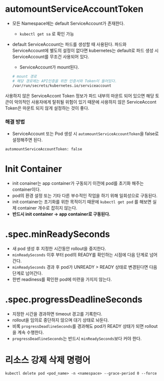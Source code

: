 # automountServiceAccountToken

- 모든 Namespace에는 default ServiceAccount가 존재한다.
    - `kubectl get sa` 로 확인 가능
- default ServiceAccount는 파드를 생성할 때 사용된다. 파드와  ServiceAccount에 별도의 설정이 없다면 kubernetes는 default로 파드 생성 시 ServiceAccount를 무조건 사용되어 있다.
    - ServiceAccount가 mount된다.

    ```bash
    # mount 경로
    # 해당 경로에는 API인증을 위한 인증서와 Token이 들어있다.
    /var/run/secrets/kubernetes.io/serviceaccount
    ```


사용하지 않은 ServiceAccont Token 정보가 파드 내부의 마운트 되어 있으면 해당 토큰이 악의적인 사용자에게 탈취될 위험이 있기 때문에 사용하지 않은 ServiceAccont Token은 마운트 되지 않게 설정하는 것이 좋다.

### 해결 방법

- ServiceAccount 또는 Pod 생성 시 `automountServiceAccountToken`을 false로 설정해주면 된다.

```bash
automountServiceAccountToken: false
```

# Init Container

- init conainer는 app container가 구동되기 이전에 pod를 초기화 해주는 container이다.
- pod의 환경 설정 또는 기타 다른 부수적인 작업을 하기 위해 일회성으로 구동된다.
- init container는 초기화를 위한 목적이기 때문에 `kubectl get pod` 를 해보면 실제 container 개수로 잡히지 않는다.
- **반드시 init container -> app container로 구동된다.**

# .spec.minReadySeconds

- 새 pod 생성 후 지정한 시간동안 rollout을 중지한다.
- `minReadySeconds` 이후 부터 pod의 READY를 확인하는 시점에 다음 단계로 넘어간다.
- `minReadySeconds` 경과 후 pod가 UNREADY > READY 상태로 변경된다면 다음 단계로 넘어간다.
- 한번 readiness를 확인한 pod에 미련을 가지지 않는다.

# .spec.progressDeadlineSeconds

- 지정한 시간을 경과하면 timeout 경고를 기록한다.
- rollout을 임의로 중단하지 않으며 대기 상태로 놔둔다.
- 비록 `progressDeadlineSeconds`를 경과해도 pod가 READY 상태가 되면 rollout을 계속 수행한다.
- `progressDeadlineSeconds`는 반드시 `minReadySeconds`보다 커야 한다.

# 리소스 강제 삭제 명령어
```shell
kubectl delete pod <pod_name> -n <namespace> --grace-period 0 --force
```
